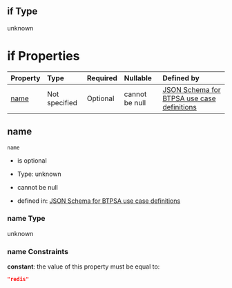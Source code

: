 ## if Type

unknown

# if Properties

| Property      | Type          | Required | Nullable       | Defined by                                                                                                                                                                                                        |
| :------------ | :------------ | :------- | :------------- | :---------------------------------------------------------------------------------------------------------------------------------------------------------------------------------------------------------------- |
| [name](#name) | Not specified | Optional | cannot be null | [JSON Schema for BTPSA use case definitions](btpsa-usecase-properties-services-items-allof-1-then-allof-99-if-properties-name.md "undefined#/properties/services/items/allOf/1/then/allOf/99/if/properties/name") |

## name



`name`

*   is optional

*   Type: unknown

*   cannot be null

*   defined in: [JSON Schema for BTPSA use case definitions](btpsa-usecase-properties-services-items-allof-1-then-allof-99-if-properties-name.md "undefined#/properties/services/items/allOf/1/then/allOf/99/if/properties/name")

### name Type

unknown

### name Constraints

**constant**: the value of this property must be equal to:

```json
"redis"
```

